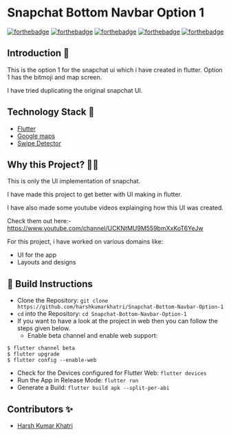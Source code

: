 # Snapchat Bottom Navbar Option 1

[![forthebadge](https://forthebadge.com/images/badges/built-by-developers.svg)](https://forthebadge.com)
[![forthebadge](https://forthebadge.com/images/badges/built-with-love.svg)](https://forthebadge.com)
[![forthebadge](https://forthebadge.com/images/badges/made-with-reason.svg)](https://forthebadge.com)
[![forthebadge](https://forthebadge.com/images/badges/open-source.svg)](https://forthebadge.com)
[![forthebadge](https://forthebadge.com/images/badges/you-didnt-ask-for-this.svg)](https://forthebadge.com)


## Introduction 📌

This is the option 1 for the snapchat ui which i have created in flutter. Option 1 has the bitmoji and map screen.

I have tried duplicating the original snapchat UI.

## Technology Stack 🏁

- [Flutter](https://flutter.dev/)
- [Google maps](https://pub.dev/packages/google_maps_flutter)
- [Swipe Detector](https://pub.dev/packages/swipedetector)

## Why this Project? 🏃‍♂️

This is only the UI implementation of snapchat.

I have made this project to get better with UI making in flutter.

I have also made some youtube videos explainging how this UI was created.

Check them out here:- https://www.youtube.com/channel/UCKNtMU9M559bmXxKoT6YeJw

For this project, i have worked on various domains like:
* UI for the app
* Layouts and designs

## 👀 Build Instructions 

- Clone the Repository: `git clone https://github.com/harshkumarkhatri/Snapchat-Bottom-Navbar-Option-1`
- `cd` into the Repository: `cd Snapchat-Bottom-Navbar-Option-1`
- If you want to have a look at the project in web then you can follow the steps given below.
  - Enable beta channel and enable web support:
```
$ flutter channel beta
$ flutter upgrade
$ flutter config --enable-web
```
- Check for the Devices configured for Flutter Web: `flutter devices`
- Run the App in Release Mode: `flutter run`
- Generate a Build: `flutter build apk --split-per-abi`

## Contributors ✨

- [Harsh Kumar Khatri](https://github.com/harshkumarkhatri)